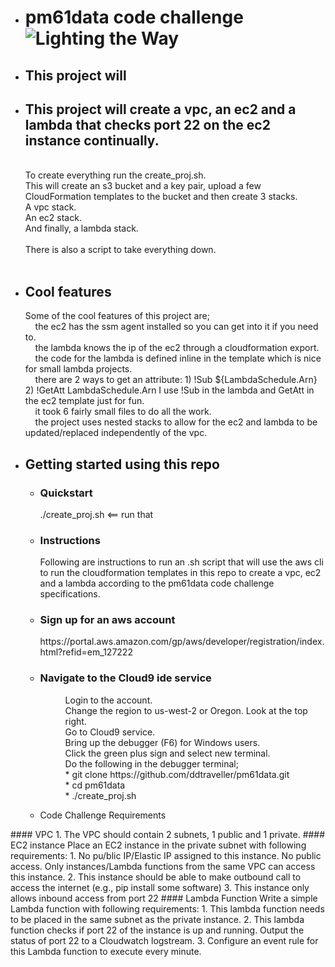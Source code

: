 <ul>
<li><h1>pm61data code challenge
<img src="https://upload.wikimedia.org/wikipedia/commons/4/49/Creation_of_man_Prometheus_Berthelemy_Louvre_INV20043.jpg" alt="Lighting the Way" /></h1></li>
<li><h2>This project will</h2></li>
<li><h2>This project will create a vpc, an ec2 and a lambda that checks port 22 on the ec2 instance continually.</h2>
<br>
To create everything run the create_proj.sh.<br>
This will create an s3 bucket and a key pair, upload a few CloudFormation templates to the bucket and then create 3 stacks.<br>
A vpc stack.<br>
An ec2 stack.<br>
And finally, a lambda stack.<br>
<br>
There is also a script to take everything down.<br>
<br>
</li>
<li> <h2>Cool features</h2>
Some of the cool features of this project are; <br>
&nbsp;&nbsp;&nbsp;&nbsp;the ec2 has the ssm agent installed so you can get into it if you need to.<br>
&nbsp;&nbsp;&nbsp;&nbsp;the lambda knows the ip of the ec2 through a cloudformation export.<br>
&nbsp;&nbsp;&nbsp;&nbsp;the code for the lambda is defined inline in the template which is nice for small lambda projects. <br>
&nbsp;&nbsp;&nbsp;&nbsp;there are 2 ways to get an attribute: 1) !Sub ${LambdaSchedule.Arn} 2) !GetAtt LambdaSchedule.Arn I use !Sub in the lambda and GetAtt in the ec2 template just for fun.<br>
&nbsp;&nbsp;&nbsp;&nbsp;it took 6 fairly small files to do all the work.<br>
&nbsp;&nbsp;&nbsp;&nbsp;the project uses nested stacks to allow for the ec2 and lambda to be updated/replaced independently of the vpc.  
</li>
<li><h2>Getting started using this repo</h2></li>
<ul> 
<li><h3>Quickstart</h3>
./create_proj.sh <== run that<br>
</li>
<li><h3>Instructions</h3>
Following are instructions to run an .sh script that will use the aws cli to run the cloudformation templates in this repo to create a vpc, ec2 and a lambda according to the pm61data code challenge specifications.
</li>
 <li><h3>Sign up for an aws account</h3>
https://portal.aws.amazon.com/gp/aws/developer/registration/index.html?refid=em_127222
</li>
 <li>
 
<dl>
<dt><h3>Navigate to the Cloud9 ide service</h3></dt>
<dd>Login to the account.
<dd>Change the region to us-west-2 or Oregon. Look at the top right.
<dd>Go to Cloud9 service.
<dd>Bring up the debugger (F6) for Windows users. 
<dd>Click the green plus sign and select new terminal.
<dd>Do the following in the debugger terminal;<br>
  * git clone https://github.com/ddtraveller/pm61data.git<br>
  * cd pm61data<br>
  * ./create_proj.sh<br>
</dl>
</li>
<li> Code Challenge Requirements
 </ul>
 </ul>
#### VPC
1. The VPC should contain 2 subnets, 1 public and 1 private.
#### EC2 instance
Place an EC2 instance in the private subnet with following requirements:
1. No pu/blic IP/Elastic IP assigned to this instance. No public access. Only
instances/Lambda functions from the same VPC can access this instance.
2. This instance should be able to make outbound call to access the internet (e.g., pip
install some software)
3. This instance only allows inbound access from port 22
#### Lambda Function
Write a simple Lambda function with following requirements:
1. This lambda function needs to be placed in the same subnet as the private instance.
2. This lambda function checks if port 22 of the instance is up and running. Output the
status of port 22 to a Cloudwatch logstream.
3. Configure an event rule for this Lambda function to execute every minute.

